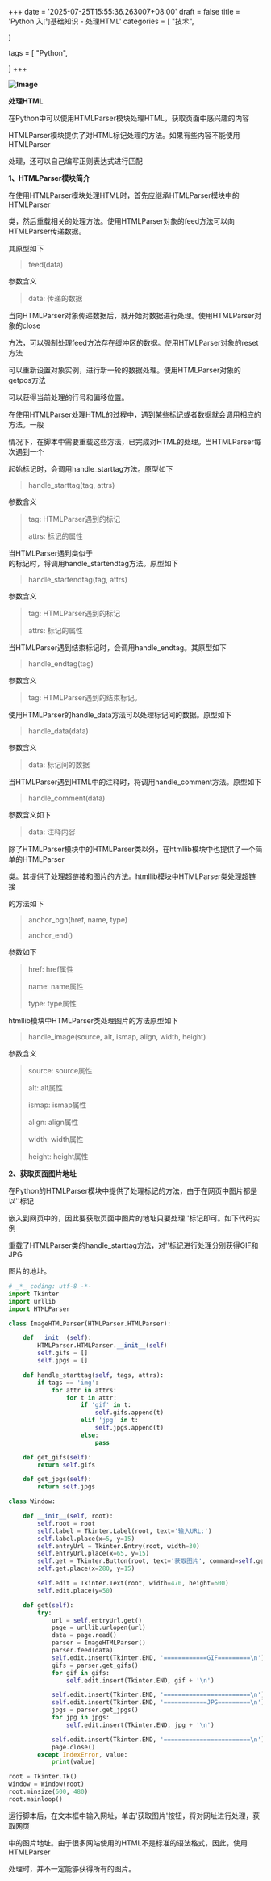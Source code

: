 +++
date = '2025-07-25T15:55:36.263007+08:00'
draft = false
title = 'Python 入门基础知识 - 处理HTML'
categories = [
    "技术",

]

tags = [
    "Python",

]
+++

**![Image](https://durban-space1.b0.upaiyun.com/up/fw658.png)**

**处理HTML**

在Python中可以使用HTMLParser模块处理HTML，获取页面中感兴趣的内容

HTMLParser模块提供了对HTML标记处理的方法。如果有些内容不能使用HTMLParser

处理，还可以自己编写正则表达式进行匹配

**1、HTMLParser模块简介**

在使用HTMLParser模块处理HTML时，首先应继承HTMLParser模块中的HTMLParser

类，然后重载相关的处理方法。使用HTMLParser对象的feed方法可以向HTMLParser传递数据。

其原型如下

> feed(data)

参数含义

> data: 传递的数据

当向HTMLParser对象传递数据后，就开始对数据进行处理。使用HTMLParser对象的close

方法，可以强制处理feed方法存在缓冲区的数据。使用HTMLParser对象的reset方法

可以重新设置对象实例，进行新一轮的数据处理。使用HTMLParser对象的getpos方法

可以获得当前处理的行号和偏移位置。

在使用HTMLParser处理HTML的过程中，遇到某些标记或者数据就会调用相应的方法。一般

情况下，在脚本中需要重载这些方法，已完成对HTML的处理。当HTMLParser每次遇到一个

起始标记时，会调用handle\_starttag方法。原型如下

> handle\_starttag(tag, attrs)

参数含义

> tag: HTMLParser遇到的标记
>
> attrs: 标记的属性

当HTMLParser遇到类似于<br />的标记时，将调用handle\_startendtag方法。原型如下

> handle\_startendtag(tag, attrs)

参数含义

> tag: HTMLParser遇到的标记
>
> attrs: 标记的属性

当HTMLParser遇到结束标记时，会调用handle\_endtag。其原型如下

> handle\_endtag(tag)

参数含义

> tag: HTMLParser遇到的结束标记。

使用HTMLParser的handle\_data方法可以处理标记间的数据。原型如下

> handle\_data(data)

参数含义

> data: 标记间的数据

当HTMLParser遇到HTML中的注释时，将调用handle\_comment方法。原型如下

> handle\_comment(data)

参数含义如下

> data: 注释内容

除了HTMLParser模块中的HTMLParser类以外，在htmllib模块中也提供了一个简单的HTMLParser

类。其提供了处理超链接和图片的方法。htmllib模块中HTMLParser类处理超链接

的方法如下

> anchor\_bgn(href, name, type)
>
> anchor\_end()

参数如下

> href: href属性
>
> name: name属性
>
> type: type属性

htmllib模块中HTMLParser类处理图片的方法原型如下

> handle\_image(source, alt, ismap, align, width, height)

参数含义

> source: source属性
>
> alt: alt属性
>
> ismap: ismap属性
>
> align: align属性
>
> width: width属性
>
> height: height属性

**2、获取页面图片地址**

在Python的HTMLParser模块中提供了处理标记的方法，由于在网页中图片都是以'<img>'标记

嵌入到网页中的，因此要获取页面中图片的地址只要处理'<img>'标记即可。如下代码实例

重载了HTMLParser类的handle\_starttag方法，对'<img>'标记进行处理分别获得GIF和JPG

图片的地址。

```py
# _*_ coding: utf-8 -*-
import Tkinter
import urllib
import HTMLParser

class ImageHTMLParser(HTMLParser.HTMLParser):

    def __init__(self):
        HTMLParser.HTMLParser.__init__(self)
        self.gifs = []
        self.jpgs = []

    def handle_starttag(self, tags, attrs):
        if tags == 'img':
            for attr in attrs:
                for t in attr:
                    if 'gif' in t:
                        self.gifs.append(t)
                    elif 'jpg' in t:
                        self.jpgs.append(t)
                    else:
                        pass

    def get_gifs(self):
        return self.gifs

    def get_jpgs(self):
        return self.jpgs

class Window:

    def __init__(self, root):
        self.root = root
        self.label = Tkinter.Label(root, text='输入URL:')
        self.label.place(x=5, y=15)
        self.entryUrl = Tkinter.Entry(root, width=30)
        self.entryUrl.place(x=65, y=15)
        self.get = Tkinter.Button(root, text='获取图片', command=self.get)
        self.get.place(x=280, y=15)

        self.edit = Tkinter.Text(root, width=470, height=600)
        self.edit.place(y=50)

    def get(self):
        try:
            url = self.entryUrl.get()
            page = urllib.urlopen(url)
            data = page.read()
            parser = ImageHTMLParser()
            parser.feed(data)
            self.edit.insert(Tkinter.END, '============GIF=========\n')
            gifs = parser.get_gifs()
            for gif in gifs:
                self.edit.insert(Tkinter.END, gif + '\n')

            self.edit.insert(Tkinter.END, '========================\n')
            self.edit.insert(Tkinter.END, '============JPG=========\n')
            jpgs = parser.get_jpgs()
            for jpg in jpgs:
                self.edit.insert(Tkinter.END, jpg + '\n')

            self.edit.insert(Tkinter.END, '========================\n')
            page.close()
        except IndexError, value:
            print(value)

root = Tkinter.Tk()
window = Window(root)
root.minsize(600, 480)
root.mainloop()  

```

运行脚本后，在文本框中输入网址，单击'获取图片'按钮，将对网址进行处理，获取网页

中的图片地址。由于很多网站使用的HTML不是标准的语法格式，因此，使用HTMLParser

处理时，并不一定能够获得所有的图片。
